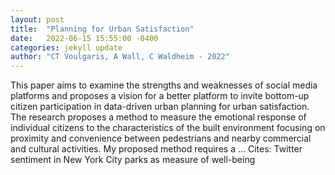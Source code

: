 ```yaml
---
layout: post
title:  "Planning for Urban Satisfaction"
date:   2022-06-15 15:55:00 -0400
categories: jekyll update
author: "CT Voulgaris, A Wall, C Waldheim - 2022"
---
```

This paper aims to examine the strengths and weaknesses of social media platforms and proposes a vision for a better platform to invite bottom-up citizen participation in data-driven urban planning for urban satisfaction. The research proposes a method to measure the emotional response of individual citizens to the characteristics of the built environment focusing on proximity and convenience between pedestrians and nearby commercial and cultural activities. My proposed method requires a …
Cites: ‪Twitter sentiment in New York City parks as measure of well-being‬  